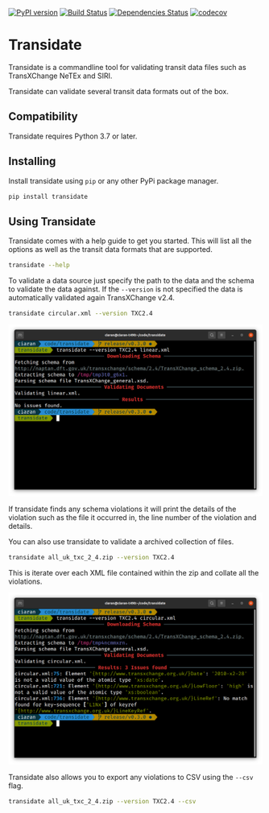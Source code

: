 [![PyPI version](https://badge.fury.io/py/transidate.svg)](https://badge.fury.io/py/transidate)
[![Build Status](https://github.com/ciaranmccormick/transidate/workflows/test/badge.svg?branch=master&event=push)](https://github.com/ciaranmccormick/transidate/actions?query=workflow%3Atest)
[![Dependencies Status](https://img.shields.io/badge/dependencies-up%20to%20date-brightgreen.svg)](https://github.com/ciaranmccormick/transidate/pulls?utf8=%E2%9C%93&q=is%3Apr%20author%3Aapp%2Fdependabot)
[![codecov](https://codecov.io/gh/ciaranmccormick/transidate/branch/develop/graph/badge.svg?token=I3693DR0S9)](https://codecov.io/gh/ciaranmccormick/transidate)


# Transidate

Transidate is a commandline tool for validating transit data files such as TransXChange
NeTEx and SIRI.

Transidate can validate several transit data formats out of the box.

## Compatibility

Transidate requires Python 3.7 or later.


## Installing

Install transidate using `pip` or any other PyPi package manager.

```sh
pip install transidate
```

## Using Transidate

Transidate comes with a help guide to get you started. This will list all the options as
well as the transit data formats that are supported.

```sh
transidate --help
```

To validate a data source just specify the path to the data and the schema to validate
the data against. If the `--version` is not specified the data is automatically
validated again TransXChange v2.4.


```sh
transidate circular.xml --version TXC2.4
```

![No Errors](imgs/no-errors.png)

If transidate finds any schema violations it will print the details of the violation
such as the file it occurred in, the line number of the violation and details.

You can also use transidate to validate a archived collection of files.

```sh
transidate all_uk_txc_2_4.zip --version TXC2.4
```

This is iterate over each XML file contained within the zip and collate all the
violations.

![Errors](imgs/errors.png)

Transidate also allows you to export any violations to CSV using the `--csv` flag.

```sh
transidate all_uk_txc_2_4.zip --version TXC2.4 --csv
```
